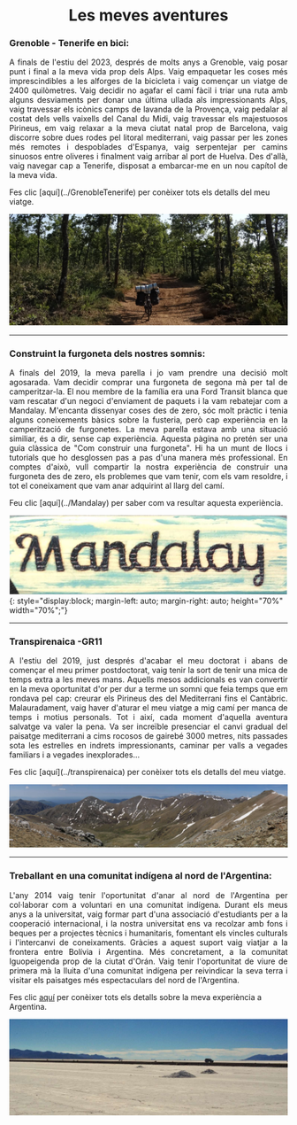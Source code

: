 <h1 style="text-align: center;">Les meves aventures</h1>



### Grenoble - Tenerife en bici:

<p align="justify"> A finals de l'estiu del 2023, després de molts anys a Grenoble, vaig posar punt i final a la meva vida prop dels Alps. Vaig empaquetar les coses més imprescindibles a les alforges de la bicicleta i vaig començar un viatge de 2400 quilòmetres. Vaig decidir no agafar el camí fàcil i triar una ruta amb alguns desviaments per donar una última ullada als impressionants Alps, vaig travessar els icònics camps de lavanda de la Provença, vaig pedalar al costat dels vells vaixells del Canal du Midi, vaig travessar els majestuosos Pirineus, em vaig relaxar a la meva ciutat natal prop de Barcelona, ​​vaig discorre sobre dues rodes pel litoral mediterrani, vaig passar per les zones més remotes i despoblades d'Espanya, vaig serpentejar per camins sinuosos entre oliveres i finalment vaig arribar al port de Huelva. Des d'allà, vaig navegar cap a Tenerife, disposat a embarcar-me en un nou capítol de la meva vida. </p> Fes clic [aquí](../GrenobleTenerife) per conèixer tots els detalls del meu viatge.


![path_bike_GreTenLong](../assets/img/path_bike_GreTenLong.jpg "path_bike_GreTenLong")

---

### Construint la furgoneta dels nostres somnis:
<p align="justify">A finals del 2019, la meva parella i jo vam prendre una decisió molt agosarada. Vam decidir comprar una furgoneta de segona mà per tal de camperitzar-la. El nou membre de la família era una Ford Transit blanca que vam rescatar d'un negoci d'enviament de paquets i la vam rebatejar com a Mandalay. M'encanta dissenyar coses des de zero, sóc molt pràctic i tenia alguns coneixements bàsics sobre la fusteria, però cap experiència en la camperització de furgonetes. La meva parella estava amb una situació similiar, és a dir, sense cap experiència. Aquesta pàgina no pretén ser una guia clàssica de "Com construir una furgoneta". Hi ha un munt de llocs i tutorials que ho desglossen pas a pas d'una manera més professional. En comptes d'això, vull compartir la nostra experiència de construir una furgoneta des de zero, els problemes que vam tenir, com els vam resoldre, i tot el coneixament que vam anar adquirint al llarg del camí.  </p> Feu clic [aquí](../Mandalay) per saber com va resultar aquesta experiència.



![path_mandalay](../assets/img/path_mandalay.jpg "path_mandalay"){: style="display:block; margin-left: auto; margin-right: auto; height="70%" width="70%";"}

<!-- {: height="50%" width="50%"; style="text-align: center;"} -->

---

### Transpirenaica -GR11


<p align="justify">A l'estiu del 2019, just després d'acabar el meu doctorat i abans de començar el meu primer postdoctorat, vaig tenir la sort de tenir una mica de temps extra a les meves mans. Aquells mesos addicionals es van convertir en la meva oportunitat d'or per dur a terme un somni que feia temps que em rondava pel cap: creurar  els Pirineus des del Mediterrani fins el Cantàbric. Malauradament, vaig haver d'aturar el meu viatge a mig camí per manca de temps i motius personals. Tot i així, cada moment d'aquella aventura salvatge va valer la pena. Va ser increïble presenciar el canvi gradual del paisatge mediterrani a cims rocosos de gairebé 3000 metres, nits passades sota les estrelles en indrets impressionants, caminar per valls a vegades familiars i a vegades inexplorades... </p> Fes clic [aquí](../transpirenaica) per conèixer tots els detalls del meu viatge.


![path_trans](../assets/img/path_trans.jpg "transpi")

---

### Treballant en una comunitat indígena al nord de l'Argentina:
<p align="justify"> L'any 2014 vaig tenir l'oportunitat d'anar al nord de l'Argentina per col·laborar com a voluntari en una comunitat indígena. Durant els meus anys a la universitat, vaig formar part d'una associació d'estudiants per a la cooperació internacional, i la nostra universitat ens va recolzar amb fons i beques per a projectes tècnics i humanitaris, fomentant els vincles culturals i l'intercanvi de coneixaments. Gràcies a aquest suport vaig viatjar a la frontera entre Bolívia i Argentina. Més concretament, a la comunitat Iguopeigenda prop de la ciutat d'Orán. Vaig tenir l'oportunitat de viure de primera mà la lluita d'una comunitat indígena per reivindicar la seva terra i visitar els paisatges més espectaculars del nord de l'Argentina. </p>

Fes clic [aquí](../argentina) per conèixer tots els detalls sobre la meva experiència a Argentina.

![salar](../assets/img/Argentina/salar.jpg "salar")


<!-- ![salar](/assets/img/Argentina/salar.jpg "salar"){: style="float: left"; margin-right: 10em; height="50%" width="50%"} Fes clic [aquí](../argentina) per conèixer tots els detalls sobre la meva experiència a Argentina.

| ![salar](/assets/img/Argentina/salar.jpg "salar") | I am text to the right | -->
